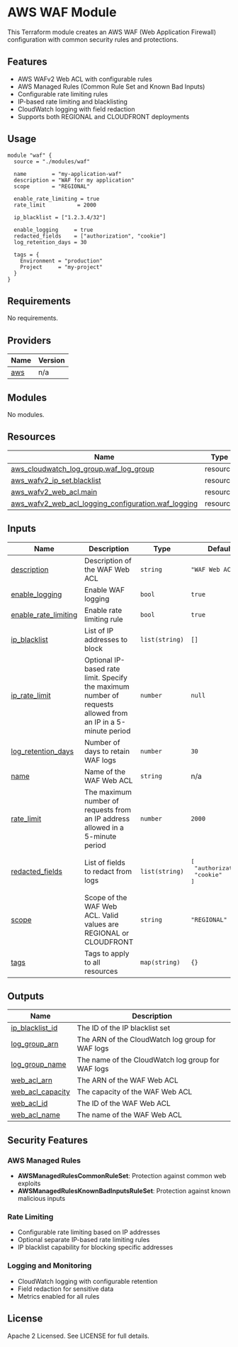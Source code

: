 # AWS WAF Module

This Terraform module creates an AWS WAF (Web Application Firewall) configuration with common security rules and protections.

## Features

- AWS WAFv2 Web ACL with configurable rules
- AWS Managed Rules (Common Rule Set and Known Bad Inputs)
- Configurable rate limiting rules
- IP-based rate limiting and blacklisting
- CloudWatch logging with field redaction
- Supports both REGIONAL and CLOUDFRONT deployments

## Usage

```hcl
module "waf" {
  source = "./modules/waf"

  name        = "my-application-waf"
  description = "WAF for my application"
  scope       = "REGIONAL"

  enable_rate_limiting = true
  rate_limit          = 2000
  
  ip_blacklist = ["1.2.3.4/32"]
  
  enable_logging     = true
  redacted_fields    = ["authorization", "cookie"]
  log_retention_days = 30

  tags = {
    Environment = "production"
    Project     = "my-project"
  }
}
```

## Requirements

No requirements.

## Providers

| Name | Version |
|------|---------|
| <a name="provider_aws"></a> [aws](#provider\_aws) | n/a |

## Modules

No modules.

## Resources

| Name | Type |
|------|------|
| [aws_cloudwatch_log_group.waf_log_group](https://registry.terraform.io/providers/hashicorp/aws/latest/docs/resources/cloudwatch_log_group) | resource |
| [aws_wafv2_ip_set.blacklist](https://registry.terraform.io/providers/hashicorp/aws/latest/docs/resources/wafv2_ip_set) | resource |
| [aws_wafv2_web_acl.main](https://registry.terraform.io/providers/hashicorp/aws/latest/docs/resources/wafv2_web_acl) | resource |
| [aws_wafv2_web_acl_logging_configuration.waf_logging](https://registry.terraform.io/providers/hashicorp/aws/latest/docs/resources/wafv2_web_acl_logging_configuration) | resource |

## Inputs

| Name | Description | Type | Default | Required |
|------|-------------|------|---------|:--------:|
| <a name="input_description"></a> [description](#input\_description) | Description of the WAF Web ACL | `string` | `"WAF Web ACL"` | no |
| <a name="input_enable_logging"></a> [enable\_logging](#input\_enable\_logging) | Enable WAF logging | `bool` | `true` | no |
| <a name="input_enable_rate_limiting"></a> [enable\_rate\_limiting](#input\_enable\_rate\_limiting) | Enable rate limiting rule | `bool` | `true` | no |
| <a name="input_ip_blacklist"></a> [ip\_blacklist](#input\_ip\_blacklist) | List of IP addresses to block | `list(string)` | `[]` | no |
| <a name="input_ip_rate_limit"></a> [ip\_rate\_limit](#input\_ip\_rate\_limit) | Optional IP-based rate limit. Specify the maximum number of requests allowed from an IP in a 5-minute period | `number` | `null` | no |
| <a name="input_log_retention_days"></a> [log\_retention\_days](#input\_log\_retention\_days) | Number of days to retain WAF logs | `number` | `30` | no |
| <a name="input_name"></a> [name](#input\_name) | Name of the WAF Web ACL | `string` | n/a | yes |
| <a name="input_rate_limit"></a> [rate\_limit](#input\_rate\_limit) | The maximum number of requests from an IP address allowed in a 5-minute period | `number` | `2000` | no |
| <a name="input_redacted_fields"></a> [redacted\_fields](#input\_redacted\_fields) | List of fields to redact from logs | `list(string)` | <pre>[<br/>  "authorization",<br/>  "cookie"<br/>]</pre> | no |
| <a name="input_scope"></a> [scope](#input\_scope) | Scope of the WAF Web ACL. Valid values are REGIONAL or CLOUDFRONT | `string` | `"REGIONAL"` | no |
| <a name="input_tags"></a> [tags](#input\_tags) | Tags to apply to all resources | `map(string)` | `{}` | no |

## Outputs

| Name | Description |
|------|-------------|
| <a name="output_ip_blacklist_id"></a> [ip\_blacklist\_id](#output\_ip\_blacklist\_id) | The ID of the IP blacklist set |
| <a name="output_log_group_arn"></a> [log\_group\_arn](#output\_log\_group\_arn) | The ARN of the CloudWatch log group for WAF logs |
| <a name="output_log_group_name"></a> [log\_group\_name](#output\_log\_group\_name) | The name of the CloudWatch log group for WAF logs |
| <a name="output_web_acl_arn"></a> [web\_acl\_arn](#output\_web\_acl\_arn) | The ARN of the WAF Web ACL |
| <a name="output_web_acl_capacity"></a> [web\_acl\_capacity](#output\_web\_acl\_capacity) | The capacity of the WAF Web ACL |
| <a name="output_web_acl_id"></a> [web\_acl\_id](#output\_web\_acl\_id) | The ID of the WAF Web ACL |
| <a name="output_web_acl_name"></a> [web\_acl\_name](#output\_web\_acl\_name) | The name of the WAF Web ACL |

## Security Features

### AWS Managed Rules
- **AWSManagedRulesCommonRuleSet**: Protection against common web exploits
- **AWSManagedRulesKnownBadInputsRuleSet**: Protection against known malicious inputs

### Rate Limiting
- Configurable rate limiting based on IP addresses
- Optional separate IP-based rate limiting rules
- IP blacklist capability for blocking specific addresses

### Logging and Monitoring
- CloudWatch logging with configurable retention
- Field redaction for sensitive data
- Metrics enabled for all rules

## License

Apache 2 Licensed. See LICENSE for full details.
